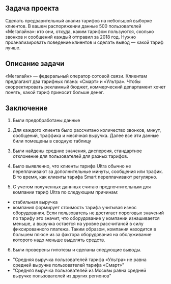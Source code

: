 ## Задача проекта

Сделать предварительный анализ тарифов на небольшой выборке клиентов. В вашем распоряжении данные 500 пользователей «Мегалайна»: кто они, откуда, каким тарифом пользуются, сколько звонков и сообщений каждый отправил за 2018 год. Нужно проанализировать поведение клиентов и сделать вывод — какой тариф лучше.

## Описание задачи

«Мегалайн» — федеральный оператор сотовой связи. Клиентам предлагают два тарифных плана: «Смарт» и «Ультра». Чтобы скорректировать рекламный бюджет, коммерческий департамент хочет понять, какой тариф приносит больше денег. 

## Заключение

1) Были предобработаны данные

2) Для каждого клиента было рассчитано количество звонков, минут, сообщений, траффика и месячная выручка. Далее все эти данные били помещены в сводную таблицу

3) Были найдены средние значения, дисперсия, стандартное отклонение для пользователей для разных тарифов.

4) Было выявленно, что клиенты тарифа Ultra обычно не переплачивают за дополнительные минуты, сообщения или трафик. В то время, как клиенты тарифа Smart переплачивают регулярно.

5) С учетом полученных даннных считаю предпочтительным для компании тариф Ultra по следующим причинам:

- стабильная выручка
- компания формирует стоимость тарифа учитывая износ оборудования. Если пользователь не достигает пороговых значений по тарифу это значит, что оборудование у компании изнашивается меньше, а выручка остается на уровне рассчитаной в силу фиксированного платежа. Таким образом, компания находится в большем плюсе из за фактора оборудования на обслуживание которого надо меньше выделять средств.
6) Были проверены гипотезы и сделаны следующие выводы.

- "Средняя выручка пользователей тарифа «Ультра» не равна средней выручке пользователей тарифа «Смарт»"
- "Средняя выручка пользователей из Москвы равна средней выручке пользователей из других регионов"
